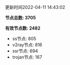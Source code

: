 更新时间2022-04-11 14:43:02

**节点总数: 3705**

**有效节点数: 2482**

- ss节点: 805
- v2ray节点: 816
- ssr节点: 694
- trojan节点: 167
